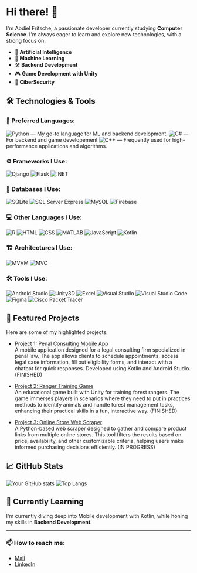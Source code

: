# Hi there! 👋

I'm Abdiel Fritsche, a passionate developer currently studying **Computer Science**. I'm always eager to learn and explore new technologies, with a strong focus on:

- 🤖 **Artificial Intelligence**
- 🧠 **Machine Learning**
- 🛠️ **Backend Development**
- 🎮 **Game Development with Unity**
- 🔐 **CiberSecurity**

## 🛠️ Technologies & Tools

### 🚀 Preferred Languages:
![Python](https://img.shields.io/badge/-Python-3776AB?style=flat&logo=python&logoColor=white) — My go-to language for ML and backend development.
![C#](https://img.shields.io/badge/-C%23-239120?style=flat&logo=c-sharp&logoColor=white) — For backend and game developement
![C++](https://img.shields.io/badge/-C++-00599C?style=flat&logo=c%2B%2B&logoColor=white) — Frequently used for high-performance applications and algorithms.

### ⚙️ Frameworks I Use:
![Django](https://img.shields.io/badge/-Django-092E20?style=flat&logo=django&logoColor=white)
![Flask](https://img.shields.io/badge/-Flask-000000?style=flat&logo=flask&logoColor=white)
![.NET](https://img.shields.io/badge/-.NET-512BD4?style=flat&logo=.net&logoColor=white)

### 💾 Databases I Use:
![SQLite](https://img.shields.io/badge/-SQLite-003B57?style=flat&logo=sqlite&logoColor=white)
![SQL Server Express](https://img.shields.io/badge/-SQL%20Server%20Express-CC2927?style=flat&logo=microsoft-sql-server&logoColor=white)
![MySQL](https://img.shields.io/badge/-MySQL-4479A1?style=flat&logo=mysql&logoColor=white)
![Firebase](https://img.shields.io/badge/-Firebase-FFCA28?style=flat&logo=firebase&logoColor=white)

### 💻 Other Languages I Use:
![R](https://img.shields.io/badge/-R-276DC3?style=flat&logo=r&logoColor=white)
![HTML](https://img.shields.io/badge/-HTML5-E34F26?style=flat&logo=html5&logoColor=white)
![CSS](https://img.shields.io/badge/-CSS3-1572B6?style=flat&logo=css3&logoColor=white)
![MATLAB](https://img.shields.io/badge/-MATLAB-0076A8?style=flat&logo=mathworks&logoColor=white)
![JavaScript](https://img.shields.io/badge/-JavaScript-F7DF1E?style=flat&logo=javascript&logoColor=black)
![Kotlin](https://img.shields.io/badge/-Kotlin-0095D5?style=flat&logo=kotlin&logoColor=white)

### 🏗️ Architectures I Use:
![MVVM](https://img.shields.io/badge/-MVVM-02569B?style=flat)
![MVC](https://img.shields.io/badge/-MVC-6DB33F?style=flat)

### 🛠️ Tools I Use:
![Android Studio](https://img.shields.io/badge/-Android%20Studio-3DDC84?style=flat&logo=android-studio&logoColor=white)
![Unity3D](https://img.shields.io/badge/-Unity-000000?style=flat&logo=unity&logoColor=white)
![Excel](https://img.shields.io/badge/-Excel-217346?style=flat&logo=microsoft-excel&logoColor=white)
![Visual Studio](https://img.shields.io/badge/-Visual%20Studio-5C2D91?style=flat&logo=visual-studio&logoColor=white)
![Visual Studio Code](https://img.shields.io/badge/-VS%20Code-007ACC?style=flat&logo=visual-studio-code&logoColor=white)
![Figma](https://img.shields.io/badge/-Figma-F24E1E?style=flat&logo=figma&logoColor=white)
![Cisco Packet Tracer](https://img.shields.io/badge/-Cisco%20Packet%20Tracer-1BA0D7?style=flat&logo=cisco&logoColor=white)

## 🌟 Featured Projects

Here are some of my highlighted projects:

- [Project 1: Penal Consulting Mobile App](https://github.com/santiagosauma/SoftBlitz-ClinicaPenal_Project)  
  A mobile application designed for a legal consulting firm specialized in penal law. The app allows clients to schedule appointments, access legal case information, fill out eligibility forms, and interact with a chatbot for quick responses. Developed using Kotlin and Android Studio. (FINISHED)

- [Project 2: Ranger Training Game](https://github.com/santiagosauma/Proyecto-AWAQ---MIDAS)  
  An educational game built with Unity for training forest rangers. The game immerses players in scenarios where they need to put in practices methods to identify animals and handle forest management tasks, enhancing their practical skills in a fun, interactive way. (FINISHED)

- [Project 3: Online Store Web Scraper](https://github.com/AbdielFritsche/WebCrawlerCompras)  
  A Python-based web scraper designed to gather and compare product links from multiple online stores. This tool filters the results based on price, availability, and other customizable criteria, helping users make informed purchasing decisions efficiently. (IN PROGRESS)

## 📈 GitHub Stats

![Your GitHub stats](https://github-readme-stats.vercel.app/api?username=AbdielFritsche&show_icons=true&theme=radical)
![Top Langs](https://github-readme-stats.vercel.app/api/top-langs/?username=AbdielFritsche&layout=compact)

## 🌱 Currently Learning

I'm currently diving deep into Mobile development with Kotlin, while honing my skills in **Backend Development**.

---

### 📫 How to reach me:


- [Mail](mailto:abdielfrba003@gmail.com)
- [LinkedIn](https://www.linkedin.com/in/abdiel-fritsche-barajas-7b0504309)


